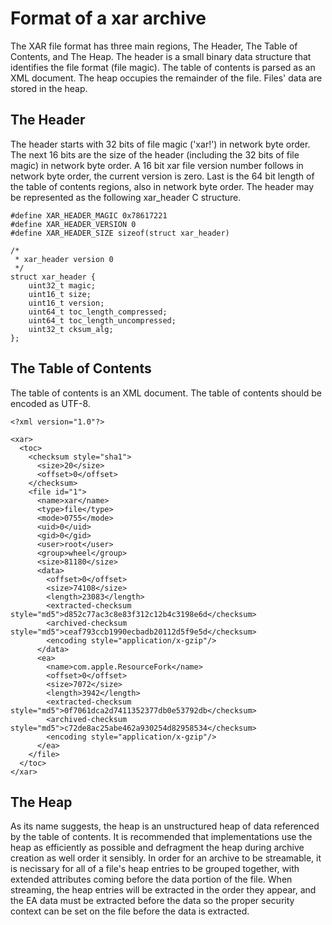 # Format of a xar archive #

The XAR file format has three main regions, The Header, The Table of Contents, and The Heap. The header is a small binary data structure that identifies the file format (file magic). The table of contents is parsed as an XML document. The heap occupies the remainder of the file. Files' data are stored in the heap.

## The Header ##

The header starts with 32 bits of file magic ('xar!') in network byte order. The next 16 bits are the size of the header (including the 32 bits of file magic) in network byte order. A 16 bit xar file version number follows in network byte order, the current version is zero. Last is the 64 bit length of the table of contents regions, also in network byte order. The header may be represented as the following xar\_header C structure.

```
#define XAR_HEADER_MAGIC 0x78617221
#define XAR_HEADER_VERSION 0
#define XAR_HEADER_SIZE sizeof(struct xar_header)

/*
 * xar_header version 0
 */
struct xar_header {
    uint32_t magic;	
    uint16_t size;
    uint16_t version;
    uint64_t toc_length_compressed;
    uint64_t toc_length_uncompressed;
    uint32_t cksum_alg;
};
```

## The Table of Contents ##

The table of contents is an XML document. The table of contents should be encoded as UTF-8.

```
<?xml version="1.0"?>

<xar>
  <toc>
    <checksum style="sha1">
      <size>20</size>
      <offset>0</offset>
    </checksum>
    <file id="1">
      <name>xar</name>
      <type>file</type>
      <mode>0755</mode>
      <uid>0</uid>
      <gid>0</gid>
      <user>root</user>
      <group>wheel</group>
      <size>81180</size>
      <data>
        <offset>0</offset>
        <size>74108</size>
        <length>23083</length>
        <extracted-checksum style="md5">d852c77ac3c8e83f312c12b4c3198e6d</checksum>
        <archived-checksum style="md5">ceaf793ccb1990ecbadb20112d5f9e5d</checksum>
        <encoding style="application/x-gzip"/>
      </data>
      <ea>
        <name>com.apple.ResourceFork</name>
        <offset>0</offset>
        <size>7072</size>
        <length>3942</length>
        <extracted-checksum style="md5">0f7061dca2d7411352377db0e53792db</checksum>
        <archived-checksum style="md5">c72de8ac25abe462a930254d82958534</checksum>
        <encoding style="application/x-gzip"/>
      </ea>
    </file>
  </toc>
</xar>
```

## The Heap ##

As its name suggests, the heap is an unstructured heap of data referenced by the table of contents. It is recommended that implementations use the heap as efficiently as possible and defragment the heap during archive creation as well order it sensibly. In order for an archive to be streamable, it is necissary for all of a file's heap entries to be grouped together, with extended attributes coming before the data portion of the file. When streaming, the heap entries will be extracted in the order they appear, and the EA data must be extracted before the data so the proper security context can be set on the file before the data is extracted.